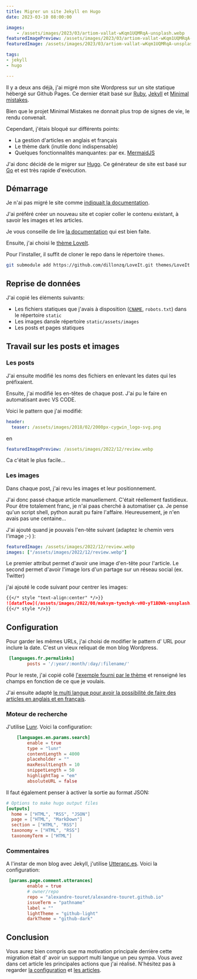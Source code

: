 ```yaml
---
title: Migrer un site Jekyll en Hugo
date: 2023-03-10 08:00:00

images:
    - /assets/images/2023/03/artiom-vallat-wKqm1UQMRqA-unsplash.webp
featuredImagePreview: /assets/images/2023/03/artiom-vallat-wKqm1UQMRqA-unsplash.webp
featuredImage: /assets/images/2023/03/artiom-vallat-wKqm1UQMRqA-unsplash.webp

tags:
- jekyll
- hugo

---
```


Il y a deux ans déjà, j'ai migré mon site Wordpress sur un site statique hébergé sur Github Pages.
Ce dernier était basé sur [Ruby](https://www.ruby-lang.org/en/documentation/), [Jekyll](https://www.ruby-lang.org/en/documentation/) et [Minimal mistakes](https://mmistakes.github.io/minimal-mistakes/).

Bien que le projet Minimal Mistakes ne donnait plus trop de signes de vie, le rendu convenait. 

Cependant, j'étais bloqué sur différents points:
* La gestion d'articles en anglais et français
* Le thème dark (inutile donc indispensable)
* Quelques fonctionnalités manquantes: par ex. [MermaidJS](http://mermaid.js.org/)

J'ai donc décidé de le migrer sur [Hugo](https://gohugo.io/).
Ce générateur de site est basé sur [Go](https://go.dev) et est très rapide d'exécution.


## Démarrage

Je n'ai pas migré le site comme [indiquait la documentation](https://gohugo.io/commands/hugo_import_jekyll/).

J'ai préféré créer un nouveau site et copier coller le contenu existant, à savoir les images et les articles.

Je vous conseille de lire [la documentation](https://gohugo.io/getting-started/quick-start/) qui est bien faite.

Ensuite, j'ai choisi le [thème LoveIt](https://themes.gohugo.io/themes/loveit/).

Pour l'installer, il suffit de cloner le repo dans le répertoire ``themes``.

```bash
git submodule add https://github.com/dillonzq/LoveIt.git themes/LoveIt
```

## Reprise de données

J'ai copié les éléments suivants:

* Les fichiers statiques que j'avais à disposition ([``CNAME``](https://docs.github.com/en/pages/configuring-a-custom-domain-for-your-github-pages-site/managing-a-custom-domain-for-your-github-pages-site), ``robots.txt``) dans le répertoire ``static``
* Les images dansle répertoire ``static/assets/images``
* Les posts et pages statiques

## Travail sur les posts et images

### Les posts
J'ai ensuite modifié les noms des fichiers en enlevant les dates qui les préfixaient.

Ensuite, j'ai modifié les en-têtes de chaque post. 
J'ai pu le faire en automatisant avec VS CODE.

Voici le pattern que j'ai modifié:

```yml
header:
  teaser: /assets/images/2018/02/2000px-cygwin_logo-svg.png
```

en 

```yml
featuredImagePreview: /assets/images/2022/12/review.webp
```

Ca c'était le plus facile...

### Les images

Dans chaque post, j'ai revu les images et leur positionnement.

J'ai donc passé chaque article manuellement. C'était réellement fastidieux. Pour être totalement franc, je n'ai paas cherché à automatiser ça. Je pense qu'un script shell, python aurait pu faire l'affaire.
Heureusement, je n'en avais pas une centaine...

J'ai ajouté quand je pouvais l'en-tête suivant (adaptez le chemin vers l'image ;-) ):

```yaml
featuredImage: /assets/images/2022/12/review.webp
images: ["/assets/images/2022/12/review.webp"]
```

Le premier attribut permet d'avoir une image d'en-tête pour l'article. 
Le second permet d'avoir l'image lors d'un partage sur un réseau social (ex. Twitter)

j'ai ajouté le code suivant pour centrer les images:

```markdown
{{</* style "text-align:center" */>}}
![dataflow](/assets/images/2022/08/maksym-tymchyk-vHO-yT1BDWk-unsplash.webp)
{{</* style */>}}
```

## Configuration

Pour garder les mêmes URLs, j'ai choisi de modifier le pattern d' URL pour inclure la date. C'est un vieux reliquat de mon blog Wordpress.

```toml
 [languages.fr.permalinks]
        posts = '/:year/:month/:day/:filename/'
```

Pour le reste, j'ai copié collé [l'exemple fourni par le thème](https://github.com/dillonzq/LoveIt/blob/master/exampleSite/config.toml) et renseigné les champs en fonction de ce que je voulais.

J'ai ensuite adapté [le multi langue pour avoir la possibilité de faire des articles en anglais et en français](https://github.com/alexandre-touret/alexandre-touret.github.io/blob/main/config.toml#L643).


### Moteur de recherche

J'utilise [Lunr](https://lunrjs.com/). Voici la configuration:

```toml
    [languages.en.params.search]
        enable = true
        type = "lunr"
        contentLength = 4000
        placeholder = ""
        maxResultLength = 10
        snippetLength = 50
        highlightTag = "em"
        absoluteURL = false
```

Il faut également penser à activer la sortie au format JSON:

```toml
# Options to make hugo output files
[outputs]
  home = ["HTML", "RSS", "JSON"]
  page = ["HTML", "MarkDown"]
  section = ["HTML", "RSS"]
  taxonomy = ["HTML", "RSS"]
  taxonomyTerm = ["HTML"]
```

### Commentaires

A l'instar de mon blog avec Jekyll, j'utilise [Utteranc.es](https://utteranc.es/).
Voici la configuration:

```toml
 [params.page.comment.utterances]
        enable = true
        # owner/repo
        repo = "alexandre-touret/alexandre-touret.github.io"
        issueTerm = "pathname"
        label = ""
        lightTheme = "github-light"
        darkTheme = "github-dark"
```

## Conclusion

Vous aurez bien compris que ma motivation principale derrière cette migration était d' avoir un support multi langue un peu sympa. 
Vous avez dans cet article les principales actions que j'ai réalisé. 
N'hésitez pas à regarder [la configuration](https://github.com/alexandre-touret/alexandre-touret.github.io/blob/main/config.toml) et [les articles](https://github.com/alexandre-touret/alexandre-touret.github.io/tree/main/content/posts).